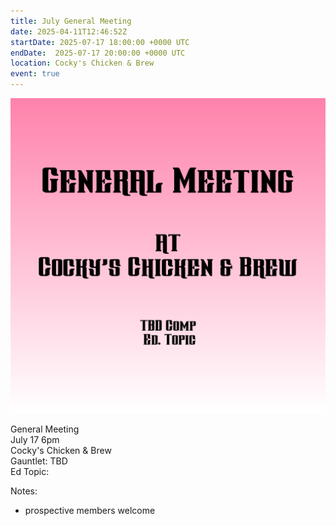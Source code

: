 ```yaml
---
title: July General Meeting
date: 2025-04-11T12:46:52Z
startDate: 2025-07-17 18:00:00 +0000 UTC
endDate:  2025-07-17 20:00:00 +0000 UTC
location: Cocky's Chicken & Brew
event: true
---
```


![image](event.png)
 
General Meeting  
July 17 6pm  
Cocky's Chicken & Brew  
Gauntlet: TBD  
Ed Topic:   
  
Notes:  
  
  * prospective members welcome  
  
